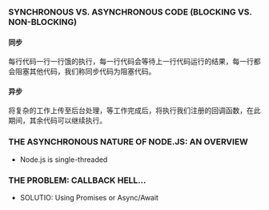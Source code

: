### SYNCHRONOUS VS. ASYNCHRONOUS CODE (BLOCKING VS. NON-BLOCKING)
#### 同步
每行代码一行一行饿的执行，每一行代码会等待上一行代码运行的结果，每一行都会阻塞其他代码，我们称同步代码为阻塞代码。
#### 异步
将复杂的工作上传至后台处理，等工作完成后，将执行我们注册的回调函数，在此期间，其余代码可以继续执行。

### THE ASYNCHRONOUS NATURE OF NODE.JS: AN OVERVIEW
* Node.js is single-threaded

### THE PROBLEM: CALLBACK HELL...
* SOLUTIO: Using Promises or Async/Await